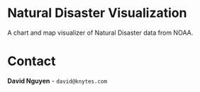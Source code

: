 # Natural Disaster Visualization
A chart and map visualizer of Natural Disaster data from NOAA.

# Contact
<b>David Nguyen</b> - `david@knytes.com`
